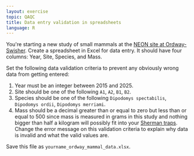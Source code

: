```yaml
---
layout: exercise
topic: QAQC
title: Data entry validation in spreadsheets
language: R
---
```


You're starting a new study of small mammals at the [NEON site at Ordway-Swisher](http://ordway-swisher.ufl.edu/NEON.aspx). 
Create a spreadsheet in Excel for data entry. It should have four columns: Year, Site, Species, and Mass.

Set the following data validation criteria to prevent any obviously wrong data
from getting entered:

1. Year must be an integer between 2015 and 2025.
2. Site should be one of the following `A1`, `A2`, `B1`, `B2`.
3. Species should be one of the following `Dipodomys spectabilis`, `Dipodomys
   ordii`, `Dipodomys merriami`.
4. Mass should be a decimal greater than or equal to zero but less than or equal
   to 500 since mass is measured in grams in this study and nothing bigger than
   half a kilogram will possibly fit into your
   [Sherman traps](https://en.wikipedia.org/wiki/Sherman_trap). Change the error
   message on this validation criteria to explain why data is invalid and what
   the valid values are.

Save this file as `yourname_ordway_mammal_data.xlsx`.
